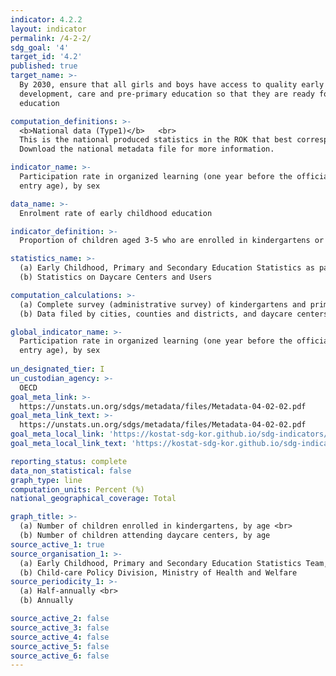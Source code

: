 ```yaml
---
indicator: 4.2.2
layout: indicator
permalink: /4-2-2/
sdg_goal: '4'
target_id: '4.2'
published: true
target_name: >-
  By 2030, ensure that all girls and boys have access to quality early childhood
  development, care and pre-primary education so that they are ready for primary
  education

computation_definitions: >-
  <b>National data (Type1)</b>   <br>
  This is the national produced statistics in the ROK that best corresponds to the definition of UN SDGs indicators. <br>
  Download the national metadata file for more information.

indicator_name: >-
  Participation rate in organized learning (one year before the official primary
  entry age), by sex

data_name: >-
  Enrolment rate of early childhood education

indicator_definition: >-
  Proportion of children aged 3-5 who are enrolled in kindergartens or daycare centers

statistics_name: >-
  (a) Early Childhood, Primary and Secondary Education Statistics as part of Basic Educational Statistics <br>
  (b) Statistics on Daycare Centers and Users

computation_calculations: >-
  (a) Complete survey (administrative survey) of kindergartens and primary and secondary schools on basic educational statistics such as schools, students, and teaching staff <br>
  (b) Data filed by cities, counties and districts, and daycare centers nationwide with the integrated child-care information system (daycare center installations and operations, teaching staff, child-care benefits, etc.)

global_indicator_name: >-
  Participation rate in organized learning (one year before the official primary
  entry age), by sex
  
un_designated_tier: I
un_custodian_agency: >-
  OECD
goal_meta_link: >-
  https://unstats.un.org/sdgs/metadata/files/Metadata-04-02-02.pdf   
goal_meta_link_text: >-
  https://unstats.un.org/sdgs/metadata/files/Metadata-04-02-02.pdf   
goal_meta_local_link: 'https://kostat-sdg-kor.github.io/sdg-indicators/public/data/Metadata-04-02-02_ENG.pdf'
goal_meta_local_link_text: 'https://kostat-sdg-kor.github.io/sdg-indicators/public/data/Metadata-04-02-02_ENG.pdf'

reporting_status: complete
data_non_statistical: false
graph_type: line
computation_units: Percent (%)
national_geographical_coverage: Total

graph_title: >-
  (a) Number of children enrolled in kindergartens, by age <br>
  (b) Number of children attending daycare centers, by age
source_active_1: true
source_organisation_1: >-
  (a) Early Childhood, Primary and Secondary Education Statistics Team, Korea Education Development Institute <br>
  (b) Child-care Policy Division, Ministry of Health and Welfare
source_periodicity_1: >-
  (a) Half-annually <br>
  (b) Annually 

source_active_2: false
source_active_3: false
source_active_4: false
source_active_5: false
source_active_6: false
---
```

